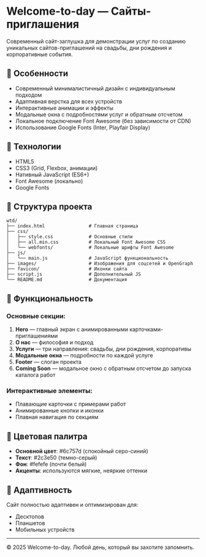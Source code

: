 # Welcome-to-day — Сайты-приглашения

Современный сайт-заглушка для демонстрации услуг по созданию уникальных сайтов-приглашений на свадьбы, дни рождения и корпоративные события.

## 🎨 Особенности

- Современный минималистичный дизайн с индивидуальным подходом
- Адаптивная верстка для всех устройств
- Интерактивные анимации и эффекты
- Модальные окна с подробностями услуг и обратным отсчетом
- Локальное подключение Font Awesome (без зависимости от CDN)
- Использование Google Fonts (Inter, Playfair Display)

## 🚀 Технологии

- HTML5
- CSS3 (Grid, Flexbox, анимации)
- Нативный JavaScript (ES6+)
- Font Awesome (локально)
- Google Fonts

## 📁 Структура проекта

```
wtd/
├── index.html                # Главная страница
├── css/
│   ├── style.css             # Основные стили
│   ├── all.min.css           # Локальный Font Awesome CSS
│   └── webfonts/             # Локальные шрифты Font Awesome
├── js/
│   └── main.js               # JavaScript функциональность
├── images/                   # Изображения для соцсетей и OpenGraph
├── favicon/                  # Иконки сайта
├── script.js                 # Дополнительный JS
└── README.md                 # Документация
```

## 🎯 Функциональность

### Основные секции:
1. **Hero** — главный экран с анимированными карточками-приглашениями
2. **О нас** — философия и подход
3. **Услуги** — три направления: свадьбы, дни рождения, корпоративы
4. **Модальные окна** — подробности по каждой услуге
5. **Footer** — слоган проекта
6. **Coming Soon** — модальное окно с обратным отсчетом до запуска каталога работ

### Интерактивные элементы:
- Плавающие карточки с примерами работ
- Анимированные кнопки и иконки
- Плавная навигация по секциям

## 🎨 Цветовая палитра

- **Основной цвет**: #6c757d (спокойный серо-синий)
- **Текст**: #2c3e50 (темно-серый)
- **Фон**: #fefefe (почти белый)
- **Акценты**: используются мягкие, неяркие оттенки

## 📱 Адаптивность

Сайт полностью адаптивен и оптимизирован для:
- Десктопов
- Планшетов
- Мобильных устройств

---

© 2025 Welcome-to-day. Любой день, который вы захотите запомнить. 